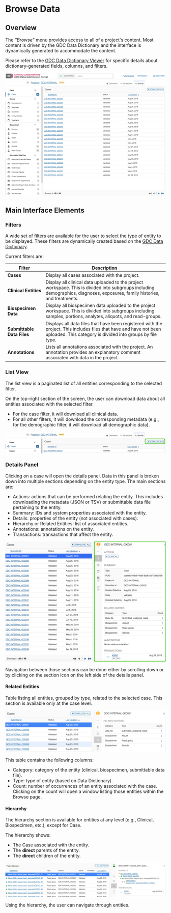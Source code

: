 # Browse Data

## Overview

The _"Browse"_ menu provides access to all of a project's content. Most content is driven by the GDC Data Dictionary and the interface is dynamically generated to accommodate the content.

Please refer to the [GDC Data Dictionary Viewer](../../Data_Dictionary/viewer.md) for specific details about dictionary-generated fields, columns, and filters.

[![GDC Submission Cases Default View](images/GDC_Submission_Cases_Default_2.png)](images/GDC_Submission_Cases_Default_2.png "Click to see the full image.")

## Main Interface Elements

### Filters

A wide set of filters are available for the user to select the type of entity to be displayed. These filters are dynamically created based on the [GDC Data Dictionary](../../Data_Dictionary/index.md).

Current filters are:

|Filter|Description|
| --- | --- |
| __Cases__ | Display all cases associated with the project. |
| __Clinical Entities__ | Display all clinical data uploaded to the project workspace. This is divided into subgroups including demographics, diagnoses, exposures, family histories, and treatments. |
| __Biospecimen Data__ | Display all biospecimen data uploaded to the project workspace. This is divided into subgroups including samples, portions, analytes, aliquots, and read-groups. |
| __Submittable Data Files__ | Displays all data files that have been registered with the project. This includes files that have and have not been uploaded. This category is divided into groups by file type. |
| __Annotations__ | Lists all annotations associated with the project. An annotation provides an explanatory comment associated with data in the project. |


### List View

The list view is a paginated list of all entities corresponding to the selected filter.

On the top-right section of the screen, the user can download data about all entities associated with the selected filter.

* For the case filter, it will download all clinical data.
* For all other filters, it will download the corresponding metadata (e.g., for the demographic filter, it will download all demographic data).

[![GDC Submission Case Summary Download](images/GDC_Submission_Cases_Summary_Download_2.png)](images/GDC_Submission_Cases_Summary_Download_2.png "Click to see the full image.")



### Details Panel

Clicking on a case will open the details panel. Data in this panel is broken down into multiple sections depending on the entity type. The main sections are:

* Actions: actions that can be performed relating the entity. This includes downloading the metadata (JSON or TSV) or submittable data file pertaining to the entity.  
* Summary: IDs and system properties associated with the entity.
* Details: properties of the entity (not associated with cases).
* Hierarchy or Related Entities: list of associated entities.
* Annotations: annotations on the entity.
* Transactions: transactions that affect the entity.

[![GDC Submission Case Details](images/GDC_Submission_Cases_Details_2.png)](images/GDC_Submission_Cases_Details_2.png "Click to see the full image.")

Navigation between those sections can be done either by scrolling down or by clicking on the section icon on the left side of the details panel.

#### Related Entities

Table listing all entities, grouped by type, related to the selected case.
This section is available only at the case level.

[![GDC Submission Cases Related Entities](images/GDC_Submission_Cases_Summary_Related_Entities_2.png)](images/GDC_Submission_Cases_Summary_Related_Entities_2.png "Click to see the full image.")


This table contains the following columns:

* Category: category of the entity (clinical, biospecimen, submittable data file).
* Type: type of entity (based on Data Dictionary).
* Count: number of occurrences of an entity associated with the case. Clicking on the count will open a window listing those entities within the Browse page.

#### Hierarchy

The hierarchy section is available for entities at any level (e.g., Clinical, Biospecimen, etc.), except for Case.

The hierarchy shows:

* The Case associated with the entity.
* The __direct__ parents of the entity.
* The __direct__ children of the entity.


[![GDC Submission Cases Details Hierarchy](images/GDC_Submission_Cases_Summary_Hierarchy_2.png)](images/GDC_Submission_Cases_Summary_Hierarchy_2.png "Click to see the full image.")

Using the hierarchy, the user can navigate through entities.

